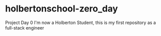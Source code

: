 # holbertonschool-zero_day
Project Day 0
I'm now a Holberton Student, this is my first repository as a full-stack engineer 
